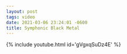 ```yaml
---
layout: post
tags: video
date: 2021-03-06 23:24:01 -0600
title: Symphonic Black Metal
---
```

{% include youtube.html id='gVgxqSuDz4E' %}
